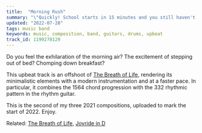 ```yaml
---
title:  "Morning Rush"
summary: "\"Quickly! School starts in 15 minutes and you still haven't changed out of your pajamas!\""
updated: "2022-07-28"
tags: music band
keywords: music, composition, band, guitars, drums, upbeat
track_id: 1199278129
---
```


Do you feel the exhilaration of the morning air? The excitement of stepping out of bed? Chomping down breakfast? 

This upbeat track is an offshoot of [The Breath of Life](/posts/the-breath-of-life/), rendering its minimalistic elements with a modern instrumentation and at a faster pace. In particular, it combines the 1564 chord progression with the 332 rhythmic pattern in the rhythm guitar.

This is the second of my three 2021 compositions, uploaded to mark the start of 2022. Enjoy.

Related: [The Breath of Life](/posts/the-breath-of-life/), [Joyride in D](/posts/joyride-in-d/)

